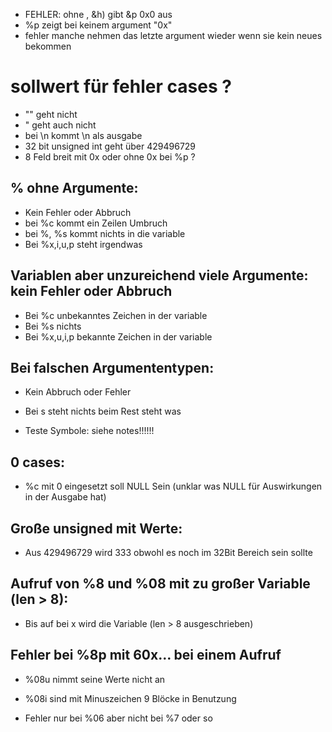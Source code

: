 - FEHLER: ohne , &h) gibt &p 0x0 aus 
- %p zeigt bei keinem argument "0x"
- fehler manche nehmen das letzte argument wieder wenn sie kein neues bekommen
	
# sollwert für fehler cases ?
	
- "" geht nicht 
- " geht auch nicht
- bei \\n kommt \n als ausgabe
- 32 bit unsigned int geht über 429496729
- 8 Feld breit mit 0x oder ohne 0x bei %p ?

## % ohne Argumente:
- Kein Fehler oder Abbruch
- bei %c kommt ein Zeilen Umbruch
- bei %, %s kommt nichts in die variable
- Bei %x,i,u,p steht irgendwas 

## Variablen aber unzureichend viele Argumente: kein Fehler oder Abbruch 
- Bei %c unbekanntes Zeichen in der variable
- Bei %s nichts 
- Bei %x,u,i,p bekannte Zeichen in der variable

## Bei falschen Argumententypen:
- Kein Abbruch oder Fehler 
- Bei s steht nichts beim Rest steht was 

- Teste Symbole: siehe notes!!!!!!

## 0 cases: 
- %c mit 0 eingesetzt soll NULL Sein (unklar was NULL für Auswirkungen in der Ausgabe hat) 

## Große unsigned mit Werte: 
- Aus 429496729 wird 333 obwohl es noch im 32Bit Bereich sein sollte 

## Aufruf von %8 und %08 mit zu großer Variable (len > 8):
- Bis auf bei x wird die Variable (len > 8 ausgeschrieben)

## Fehler bei %8p mit 60x… bei einem Aufruf 
- %08u nimmt seine Werte nicht an 
- %08i sind mit Minuszeichen 9 Blöcke in Benutzung

- Fehler nur bei %06 aber nicht bei %7 oder so
